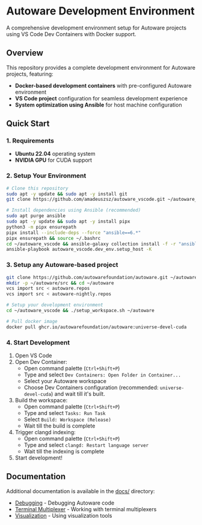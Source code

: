 # Autoware Development Environment

A comprehensive development environment setup for Autoware projects using VS Code Dev Containers with Docker support.

## Overview

This repository provides a complete development environment for Autoware projects, featuring:

- **Docker-based development containers** with pre-configured Autoware environment
- **VS Code project** configuration for seamless development experience
- **System optimization using Ansible** for host machine configuration

## Quick Start

### 1. Requirements

- **Ubuntu 22.04** operating system
- **NVIDIA GPU** for CUDA support

### 2. Setup Your Environment

```bash
# Clone this repository
sudo apt -y update && sudo apt -y install git
git clone https://github.com/amadeuszsz/autoware_vscode.git ~/autoware_vscode

# Install dependencies using Ansible (recommended)
sudo apt purge ansible
sudo apt -y update && sudo apt -y install pipx
python3 -m pipx ensurepath
pipx install --include-deps --force "ansible==6.*"
pipx ensurepath && source ~/.bashrc
cd ~/autoware_vscode && ansible-galaxy collection install -f -r "ansible-galaxy-requirements.yaml"
ansible-playbook autoware_vscode.dev_env.setup_host -K
```

### 3. Setup any Autoware-based project

```bash
git clone https://github.com/autowarefoundation/autoware.git ~/autoware
mkdir -p ~/autoware/src && cd ~/autoware
vcs import src < autoware.repos
vcs import src < autoware-nightly.repos

# Setup your development environment
cd ~/autoware_vscode && ./setup_workspace.sh ~/autoware

# Pull docker image
docker pull ghcr.io/autowarefoundation/autoware:universe-devel-cuda
```

### 4. Start Development

1. Open VS Code
2. Open Dev Container:
   - Open command palette (`Ctrl+Shift+P`)
   - Type and select `Dev Containers: Open Folder in Container...`
   - Select your Autoware workspace
   - Choose Dev Containers configuration (recommended: `universe-devel-cuda`) and wait till it's built.
3. Build the workspace:
   - Open command palette (`Ctrl+Shift+P`)
   - Type and select `Tasks: Run Task`
   - Select `Build: Workspace (Release)`
   - Wait till the build is complete
4. Trigger clangd indexing:
   - Open command palette (`Ctrl+Shift+P`)
   - Type and select `clangd: Restart language server`
   - Wait till the indexing is complete
5. Start development!

## Documentation

Additional documentation is available in the [docs/](docs/) directory:

- [Debugging](docs/debugging.md) - Debugging Autoware code
- [Terminal Multiplexer](docs/terminal-multiplexer.md) - Working with terminal multiplexers
- [Visualization](docs/visualization.md) - Using visualization tools
